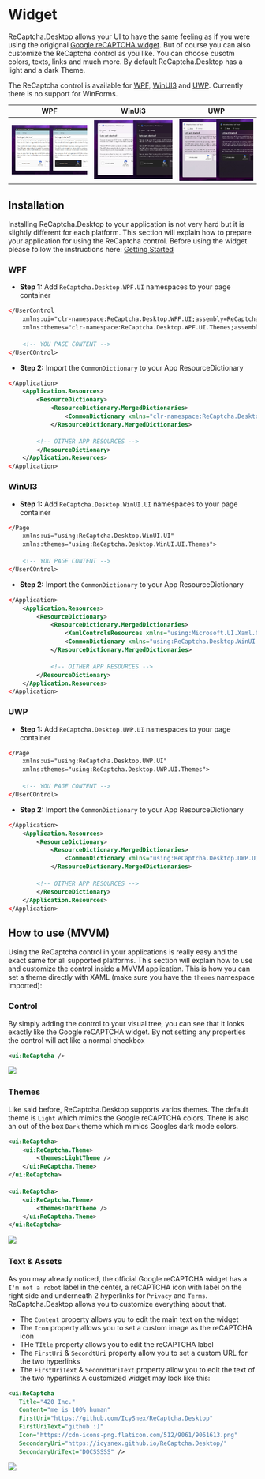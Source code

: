 # Widget
ReCaptcha.Desktop allows your UI to have the same feeling as if you were using the origignal [Google reCAPTCHA widget](https://www.google.com/recaptcha/api2/demo). But of course you can also customize the ReCaptcha control as you like. You can choose cusotm colors, texts, links and much more. By default ReCaptcha.Desktop has a light and a dark Theme.

The ReCaptcha control is available for [WPF](reference/wpf/ui), [WinUI3](reference/winui/ui) and [UWP](reference/uwp/ui). Currently there is no support for WinForms.

WPF                                                |  WinUi3                                                |  UWP
:-------------------------------------------------:|:------------------------------------------------------:|:----------------------------------------------------:
![](/guide/widget/demo-wpf.png)  |  ![](/guide/widget/demo-winui3.png)  |  ![](/guide/widget/demo-uwp.png)


## Installation
Installing ReCaptcha.Desktop to your application is not very hard but it is slightly different for each platform. This section will explain how to prepare your application for using the ReCaptcha control. Before using the widget please follow the instructions here: [Getting Started](getting-started.html#wpf-winui3-uwp-winforms)

### WPF
- **Step 1:** Add `ReCaptcha.Desktop.WPF.UI` namespaces to your page container
```xml
</UserControl
    xmlns:ui="clr-namespace:ReCaptcha.Desktop.WPF.UI;assembly=ReCaptcha.Desktop.WPF"
    xmlns:themes="clr-namespace:ReCaptcha.Desktop.WPF.UI.Themes;assembly=ReCaptcha.Desktop.WPF">

    <!-- YOU PAGE CONTENT -->
</UserCOntrol>
```

- **Step 2:** Import the `CommonDictionary` to your App ResourceDictionary 
```xml
</Application>
    <Application.Resources>
        <ResourceDictionary>
            <ResourceDictionary.MergedDictionaries>
                <CommonDictionary xmlns="clr-namespace:ReCaptcha.Desktop.WPF.UI;assembly=ReCaptcha.Desktop.WPF" />
            </ResourceDictionary.MergedDictionaries>

        <!-- OITHER APP RESOURCES -->
        </ResourceDictionary>
    </Application.Resources>
</Application>
```

### WinUI3

- **Step 1:** Add `ReCaptcha.Desktop.WinUI.UI` namespaces to your page container
```xml
</Page
    xmlns:ui="using:ReCaptcha.Desktop.WinUI.UI"
    xmlns:themes="using:ReCaptcha.Desktop.WinUI.UI.Themes">

    <!-- YOU PAGE CONTENT -->
</UserCOntrol>
```

- **Step 2:** Import the `CommonDictionary` to your App ResourceDictionary 
```xml
</Application>
    <Application.Resources>
        <ResourceDictionary>
            <ResourceDictionary.MergedDictionaries>
                <XamlControlsResources xmlns="using:Microsoft.UI.Xaml.Controls" /> <!-- Required for WinUI3 -->
                <CommonDictionary xmlns="using:ReCaptcha.Desktop.WinUI.UI" />
            </ResourceDictionary.MergedDictionaries>

            <!-- OITHER APP RESOURCES -->
        </ResourceDictionary>
    </Application.Resources>
</Application>
```

### UWP

- **Step 1:** Add `ReCaptcha.Desktop.UWP.UI` namespaces to your page container
```xml
</Page
    xmlns:ui="using:ReCaptcha.Desktop.UWP.UI"
    xmlns:themes="using:ReCaptcha.Desktop.UWP.UI.Themes">

    <!-- YOU PAGE CONTENT -->
</UserCOntrol>
```

- **Step 2:** Import the `CommonDictionary` to your App ResourceDictionary 
```xml
</Application>
    <Application.Resources>
        <ResourceDictionary>
            <ResourceDictionary.MergedDictionaries>
                <CommonDictionary xmlns="using:ReCaptcha.Desktop.UWP.UI" />
            </ResourceDictionary.MergedDictionaries>
            
        <!-- OITHER APP RESOURCES -->
        </ResourceDictionary>
    </Application.Resources>
</Application>
```


## How to use (MVVM)
Using the ReCaptcha control in your applications is really easy and the exact same for all supported platforms. This section will explain how to use and customize the control inside a MVVM application.
This is how you can set a theme directly with XAML (make sure you have the `themes` namespace imported):

### Control
By simply adding the control to your visual tree, you can see that it looks exactly like the Google reCAPTCHA widget. By not setting any properties the control will act like a normal checkbox
```xml
<ui:ReCaptcha />
```
![](/guide/widget/howtouse-control.gif)

### Themes
Like said before, ReCaptcha.Desktop supports varios themes. The default theme is `Light` which mimics the Google reCAPTCHA colors. There is also an out of the box `Dark` theme which mimics Googles dark mode colors.
```xml
<ui:ReCaptcha>
    <ui:ReCaptcha.Theme>
        <themes:LightTheme />
    </ui:ReCaptcha.Theme>
</ui:ReCaptcha>

<ui:ReCaptcha>
    <ui:ReCaptcha.Theme>
        <themes:DarkTheme />
    </ui:ReCaptcha.Theme>
</ui:ReCaptcha>
```
![](/guide/widget/howtouse-themes.png)

### Text & Assets
As you may already noticed, the official Google reCAPTCHA widget has a `I'm not a robot` label in the center, a reCAPTCHA icon with label on the right side and underneath 2 hyperlinks for `Privacy` and `Terms`.
ReCaptcha.Desktop allows you to customize everything about that.
- The `Content` property allows you to edit the main text on the widget
- The `Icon` property allows you to set a custom image as the reCAPTCHA icon
- THe `TItle` property allows you to edit the reCAPTCHA label
- The `FirstUri` & `SecondtUri` property allow you to set a custom URL for the two hyperlinks
- The `FirstUriText` & `SecondtUriText` property allow you to edit the text of the two hyperlinks
A customized widget may look like this:
```xml
<ui:ReCaptcha
   Title="420 Inc."
   Content="me is 100% human"
   FirstUri="https://github.com/IcySnex/ReCaptcha.Desktop"
   FirstUriText="github :)"
   Icon="https://cdn-icons-png.flaticon.com/512/9061/9061613.png"
   SecondaryUri="https://icysnex.github.io/ReCaptcha.Desktop/"
   SecondaryUriText="DOCSSSSS" />
```
![](/guide/widget/howtouse-textassets.png)